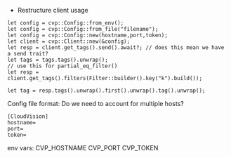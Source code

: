 * Restructure client usage
```
let config = cvp::Config::from_env();
let config = cvp::Config::from_file("filename");
let config = cvp::Config::new(hostname,port,token);
let client = cvp::Client::new(&config);
let resp = client.get_tags().send().await?; // does this mean we have a send trait?
let tags = tags.tags().unwrap();
// use this for partial_eq_filter()
let resp = client.get_tags().filters(Filter::builder().key("k").build());

let tag = resp.tags().unwrap().first().unwrap().tag().unwrap();
```

Config file format:
Do we need to account for multiple hosts?
```
[CloudVision]
hostname=
port=
token=
```

env vars:
CVP_HOSTNAME
CVP_PORT
CVP_TOKEN
